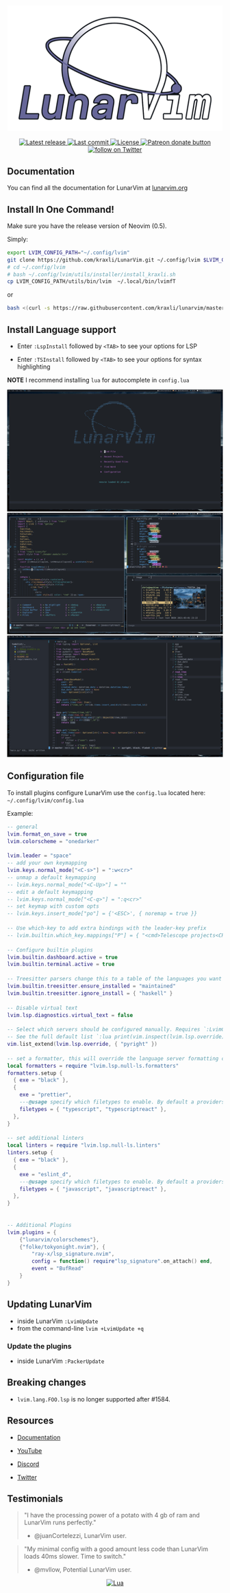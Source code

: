 ![LunarVim Demo](./utils/media/lunarvim_logo_dark.png)

<div align="center"><p>
    <a href="https://github.com/lunarvim/LunarVim/releases/latest">
      <img alt="Latest release" src="https://img.shields.io/github/v/release/lunarvim/LunarVim" />
    </a>
    <a href="https://github.com/lunarvim/LunarVim/pulse">
      <img alt="Last commit" src="https://img.shields.io/github/last-commit/lunarvim/LunarVim"/>
    </a>
    <a href="https://github.com/lunarvim/LunarVim/blob/main/LICENSE">
      <img src="https://img.shields.io/github/license/lunarvim/lunarvim?style=flat-square&logo=GNU&label=License" alt="License"
    />
    <a href="https://patreon.com/chrisatmachine" title="Donate to this project using Patreon">
      <img src="https://img.shields.io/badge/patreon-donate-yellow.svg" alt="Patreon donate button" />
    </a>
    <a href="https://twitter.com/intent/follow?screen_name=chrisatmachine">
      <img src="https://img.shields.io/twitter/follow/chrisatmachine?style=social&logo=twitter" alt="follow on Twitter">
    </a>
</p>

</div>

## Documentation

You can find all the documentation for LunarVim at [lunarvim.org](https://www.lunarvim.org)

## Install In One Command!

Make sure you have the release version of Neovim (0.5).

Simply:
```sh
export LVIM_CONFIG_PATH="~/.config/lvim"
git clone https://github.com/kraxli/LunarVim.git ~/.config/lvim $LVIM_CONFIG_PATH
# cd ~/.config/lvim
# bash ~/.config/lvim/utils/installer/install_kraxli.sh
cp LVIM_CONFIG_PATH/utils/bin/lvim  ~/.local/bin/lvimfT
```

or
```bash
bash <(curl -s https://raw.githubusercontent.com/kraxli/lunarvim/master/utils/installer/install.sh)
```

## Install Language support

- Enter `:LspInstall` followed by `<TAB>` to see your options for LSP

- Enter `:TSInstall` followed by `<TAB>` to see your options for syntax highlighting

**NOTE** I recommend installing `lua` for autocomplete in `config.lua`

![Demo1](./utils/media/demo1.png)
![Demo2](./utils/media/demo2.png)
![Demo3](./utils/media/demo3.png)

## Configuration file

To install plugins configure LunarVim use the `config.lua` located here: `~/.config/lvim/config.lua`

Example:

```lua
-- general
lvim.format_on_save = true
lvim.colorscheme = "onedarker"

lvim.leader = "space"
-- add your own keymapping
lvim.keys.normal_mode["<C-s>"] = ":w<cr>"
-- unmap a default keymapping
-- lvim.keys.normal_mode["<C-Up>"] = ""
-- edit a default keymapping
-- lvim.keys.normal_mode["<C-q>"] = ":q<cr>"
-- set keymap with custom opts
-- lvim.keys.insert_mode["po"] = {'<ESC>', { noremap = true }}

-- Use which-key to add extra bindings with the leader-key prefix
-- lvim.builtin.which_key.mappings["P"] = { "<cmd>Telescope projects<CR>", "Projects" }

-- Configure builtin plugins
lvim.builtin.dashboard.active = true
lvim.builtin.terminal.active = true

-- Treesitter parsers change this to a table of the languages you want i.e. {"java", "python", javascript}
lvim.builtin.treesitter.ensure_installed = "maintained"
lvim.builtin.treesitter.ignore_install = { "haskell" }

-- Disable virtual text
lvim.lsp.diagnostics.virtual_text = false

-- Select which servers should be configured manually. Requires `:LvimCacheRest` to take effect.
-- See the full default list `:lua print(vim.inspect(lvim.lsp.override))`
vim.list_extend(lvim.lsp.override, { "pyright" })

-- set a formatter, this will override the language server formatting capabilities (if it exists)
local formatters = require "lvim.lsp.null-ls.formatters"
formatters.setup {
  { exe = "black" },
  {
    exe = "prettier",
    ---@usage specify which filetypes to enable. By default a providers will attach to all the filetypes it supports.
    filetypes = { "typescript", "typescriptreact" },
  },
}

-- set additional linters
local linters = require "lvim.lsp.null-ls.linters"
linters.setup {
  { exe = "black" },
  {
    exe = "eslint_d",
    ---@usage specify which filetypes to enable. By default a providers will attach to all the filetypes it supports.
    filetypes = { "javascript", "javascriptreact" },
  },
}


-- Additional Plugins
lvim.plugins = {
    {"lunarvim/colorschemes"},
    {"folke/tokyonight.nvim"}, {
        "ray-x/lsp_signature.nvim",
        config = function() require"lsp_signature".on_attach() end,
        event = "BufRead"
    }
}
```

## Updating LunarVim

- inside LunarVim `:LvimUpdate`
- from the command-line `lvim +LvimUpdate +q`

### Update the plugins

- inside LunarVim `:PackerUpdate`

## Breaking changes

- `lvim.lang.FOO.lsp` is no longer supported after #1584.

## Resources

- [Documentation](https://www.lunarvim.org)

- [YouTube](https://www.youtube.com/channel/UCS97tchJDq17Qms3cux8wcA)

- [Discord](https://discord.gg/Xb9B4Ny)

- [Twitter](https://twitter.com/chrisatmachine)

## Testimonials

> "I have the processing power of a potato with 4 gb of ram and LunarVim runs perfectly."
>
> - @juanCortelezzi, LunarVim user.

> "My minimal config with a good amount less code than LunarVim loads 40ms slower. Time to switch."
>
> - @mvllow, Potential LunarVim user.

<div align="center" id="madewithlua">
	
[![Lua](https://img.shields.io/badge/Made%20with%20Lua-blue.svg?style=for-the-badge&logo=lua)](#madewithlua)
	
</div>

